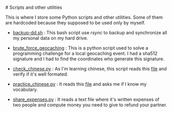 # Scripts and other utilities

This is where I store some Python scripts and other utilities. 
Some of them are hardcoded because they supposed to be used only by myself. 

* [backup-dd.sh](https://github.com/Nairwolf/scripts/blob/master/backup-dd.sh) : 
This bash script use *rsync* to backup and synchronize all my personal data on my hard 
drive.

* [brute_force_geocaching](https://github.com/Nairwolf/scripts/blob/master/brute_force_geocaching.py) :
This is a python script used to solve a programming challenge for a local geocaching 
event. I had a sha512 signature and I had to find the coordinates who generate this 
signature.

* [check_chinese.py](https://github.com/Nairwolf/scripts/blob/master/check_chinese.py) :
As I'm learning chinese, this script reads this [file](https://gitlab.com/Nairwolf/Chinese/blob/master/voca_et_phrases.md) 
and verify if it's well formated. 

* [practice_chinese.py](https://github.com/Nairwolf/scripts/blob/master/practice_chinese.py) :
It reads this [file](https://gitlab.com/Nairwolf/Chinese/blob/master/voca_et_phrases.md) 
and asks me if I know my vocabulary.

* [share_expenses.py](https://github.com/Nairwolf/scripts/blob/master/share_expenses.py) :
It reads a text file where it's written expenses of two people and compute money you need 
to give to refund your partner.
